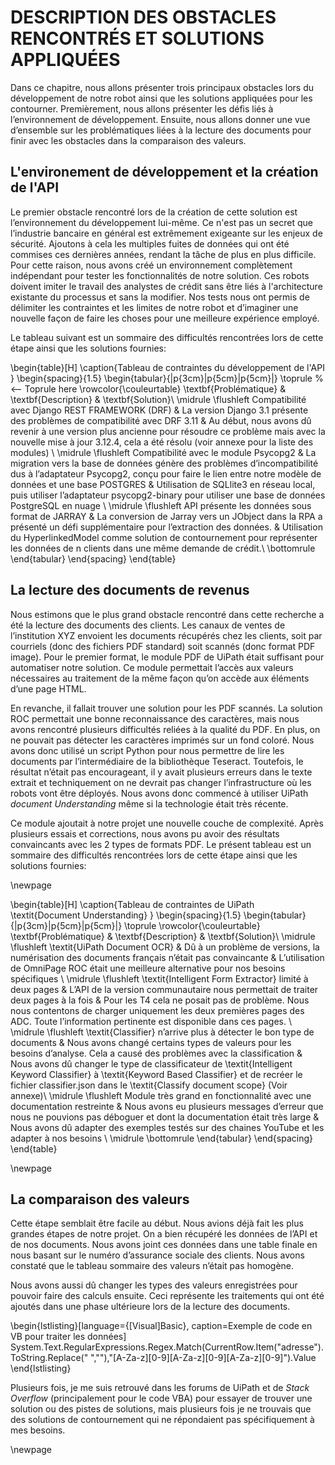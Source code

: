 # DESCRIPTION DES OBSTACLES RENCONTRÉS ET SOLUTIONS APPLIQUÉES

Dans ce chapitre, nous allons présenter trois principaux obstacles lors du développement de notre robot ainsi que les solutions appliquées pour les contourner. Premièrement, nous allons présenter les défis liés à l’environnement de développement. Ensuite, nous allons donner une vue d’ensemble sur les problématiques liées à la lecture des documents pour finir avec les obstacles dans la comparaison des valeurs.

## L'environement de développement et la création de l'API

Le premier obstacle rencontré lors de la création de cette solution est l’environnement du développement lui-même. Ce n'est pas un secret que l’industrie bancaire en général est extrêmement exigeante sur les enjeux de sécurité. Ajoutons à cela les multiples fuites de données qui ont été commises ces dernières années, rendant la tâche de plus en plus difficile. Pour cette raison, nous avons créé un environnement complètement indépendant pour tester les fonctionnalités de notre solution.  Ces robots doivent imiter le travail des analystes de crédit sans être liés à l'architecture existante du processus et sans la modifier. Nos tests nous ont permis de délimiter les contraintes et les limites de notre robot et d’imaginer une nouvelle façon de faire les choses pour une meilleure expérience employé.

Le tableau suivant est un sommaire des difficultés rencontrées lors de cette étape ainsi que les solutions fournies:

\begin{table}[H]
\caption{Tableau de contraintes du développement de l'API }
\begin{spacing}{1.5}
\begin{tabular}{|p{3cm}|p{5cm}|p{5cm}|}
      \toprule % <-- Toprule here
	\rowcolor{\couleurtable}
      \textbf{Problématique} & \textbf{Description} & \textbf{Solution}\\
      \midrule 
    	\flushleft Compatibilité avec Django REST FRAMEWORK (DRF) & 
           La version Django 3.1 présente des problèmes de compatibilité avec DRF 3.11 & 
           Au début, nous avons dû revenir à une version plus ancienne pour résoudre ce problème mais avec la nouvelle mise à jour 3.12.4, cela a été résolu  (voir annexe pour la liste des modules) \\ \midrule 
        \flushleft Compatibilité avec le module Psycopg2 & 
            La migration vers la base de données génère des problèmes d’incompatibilité dus à l’adaptateur Psycopg2, conçu pour faire le lien entre notre modèle de données et une base POSTGRES &
            Utilisation de SQLlite3 en réseau local, puis utiliser l’adaptateur psycopg2-binary pour utiliser une base de données PostgreSQL en nuage \\ \midrule
        \flushleft API présente les données sous format de JARRAY   & 
            La conversion de Jarray vers un JObject dans la RPA a présenté un défi supplémentaire pour l’extraction des données. & Utilisation du HyperlinkedModel comme solution de contournement pour représenter les données de n clients dans une même demande de crédit.\\
      \bottomrule 
    \end{tabular}
    \end{spacing}
\end{table}



## La lecture des documents de revenus

Nous estimons que le plus grand obstacle rencontré dans cette recherche a été la lecture des documents des clients. Les canaux de ventes de l’institution XYZ envoient les documents récupérés chez les clients, soit par courriels (donc des fichiers PDF standard) soit scannés (donc format PDF image). Pour le premier format, le module PDF de UiPath était suffisant pour automatiser notre solution. Ce module permettait l’accès aux valeurs nécessaires au traitement de la même façon qu’on accède aux éléments d’une page HTML.

En revanche, il fallait trouver une solution pour les PDF scannés. La solution ROC permettait une bonne reconnaissance des caractères, mais nous avons rencontré plusieurs difficultés reliées à la qualité du PDF. En plus, on ne pouvait pas détecter les caractères imprimés sur un fond coloré. 
Nous avons donc utilisé un script Python pour nous permettre de lire les documents par l’intermédiaire de la bibliothèque Teseract. Toutefois, le résultat n’était pas encourageant, il y avait plusieurs erreurs dans le texte extrait et techniquement on ne devrait pas changer l’infrastructure où les robots vont être déployés. 
Nous avons donc commencé à utiliser UiPath *document Understanding* même si la technologie était très récente.

Ce module ajoutait à notre projet une nouvelle couche de complexité. Après plusieurs essais et corrections, nous avons pu avoir des résultats convaincants avec les 2 types de formats PDF. Le présent tableau est un sommaire des difficultés rencontrées lors de cette étape ainsi que les solutions fournies:

\newpage

\begin{table}[H]
\caption{Tableau de contraintes de UiPath \textit{Document Understanding} }
\begin{spacing}{1.5}
\begin{tabular}{|p{3cm}|p{5cm}|p{5cm}|}
      \toprule 
	\rowcolor{\couleurtable}
      \textbf{Problématique} & \textbf{Description} & \textbf{Solution}\\
      \midrule 
    	\flushleft \textit{UiPath Document OCR} & 
           Dû à un problème de versions, la numérisation des documents français n’était pas convaincante & 
           L’utilisation de OmniPage ROC était une meilleure alternative pour nos besoins spécifiques \\ \midrule 
        \flushleft \textit{Intelligent Form Extractor} limité à deux pages & 
            L’API de la version communautaire nous permettait de traiter deux pages à la fois &
            Pour les T4 cela ne posait pas de problème. Nous nous contentons de charger uniquement les deux premières pages des ADC. Toute l’information pertinente est disponible dans ces pages. \\ \midrule
        \flushleft \textit{Classifier} n’arrive plus à détecter le bon type de documents    & 
            Nous avons changé certains types de valeurs pour les besoins d’analyse. Cela a causé des problèmes avec la classification & Nous avons dû changer le type de classificateur de \textit{Intelligent Keyword Classifier} à \textit{Keyword Based Classifier} et de recréer le fichier classifier.json dans le \textit{Classify document scope} (Voir annexe)\\ \midrule
        \flushleft Module très grand en fonctionnalité avec une documentation restreinte & 
           Nous avons eu plusieurs messages d’erreur que nous ne pouvions pas déboguer et dont la documentation était très large &
            Nous avons dû adapter des exemples testés sur des chaines YouTube et les adapter à nos besoins \\ \midrule
      \bottomrule 
    \end{tabular}
    \end{spacing}
\end{table}

\newpage

## La comparaison des valeurs

Cette étape semblait être facile au début. Nous avions déjà fait les plus grandes étapes de notre projet. On a bien récupéré les données de l’API et de nos documents. Nous avons joint ces données dans une table finale en nous basant sur le numéro d’assurance sociale des clients. Nous avons constaté que le tableau sommaire des valeurs n’était pas homogène.

Nous avons aussi dû changer les types des valeurs enregistrées pour pouvoir faire des calculs ensuite.
Ceci représente les traitements qui ont été ajoutés dans une phase ultérieure lors de la lecture des documents.


\begin{lstlisting}[language={[Visual]Basic}, caption=Exemple de code en VB pour traiter les données]
System.Text.RegularExpressions.Regex.Match(CurrentRow.Item("adresse").ToString.Replace(" ",""),"[A-Za-z][0-9][A-Za-z][0-9][A-Za-z][0-9]").Value
\end{lstlisting}

Plusieurs fois, je me suis retrouvé dans les forums de UiPath et de *Stack Overflow* (principalement pour le code VBA) pour essayer de trouver une solution ou des pistes de solutions, mais plusieurs fois je ne trouvais que des solutions de contournement qui ne répondaient pas spécifiquement à mes besoins.

\newpage